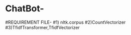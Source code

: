 # ChatBot-
#REQUIREMENT FILE-
#1) nltk.corpus
#2)CountVectorizer
#3)TfidfTransformer,TfidfVectorizer
